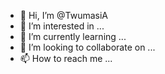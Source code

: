 - 👋 Hi, I’m @TwumasiA
- 👀 I’m interested in ...
- 🌱 I’m currently learning ...
- 💞️ I’m looking to collaborate on ...
- 📫 How to reach me ...

<!---
TwumasiA/TwumasiA is a ✨ special ✨ repository because its `README.md` (this file) appears on your GitHub profile.
You can click the Preview link to take a look at your changes.
--->
